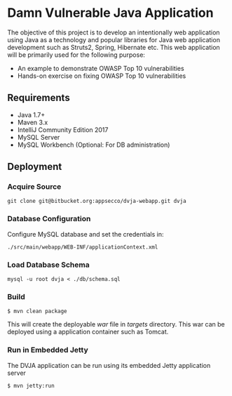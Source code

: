 # Damn Vulnerable Java Application

The objective of this project is to develop an intentionally web application using Java as a technology and popular
libraries for Java web application development such as Struts2, Spring, Hibernate etc. This web application will be
primarily used for the following purpose:

* An example to demonstrate OWASP Top 10 vulnerabilities
* Hands-on exercise on fixing OWASP Top 10 vulnerabilities

## Requirements

* Java 1.7+
* Maven 3.x
* IntelliJ Community Edition 2017
* MySQL Server
* MySQL Workbench \(Optional: For DB administration\)

## Deployment

### Acquire Source

```
git clone git@bitbucket.org:appsecco/dvja-webapp.git dvja
```

### Database Configuration

Configure MySQL database and set the credentials in:

```
./src/main/webapp/WEB-INF/applicationContext.xml
```

### Load Database Schema

```
mysql -u root dvja < ./db/schema.sql
```

### Build

```
$ mvn clean package
```

This will create the deployable _war_ file in _targets_ directory. This war can be deployed using a application
container such as Tomcat.

### Run in Embedded Jetty

The DVJA application can be run using its embedded Jetty application server

```
$ mvn jetty:run
```



